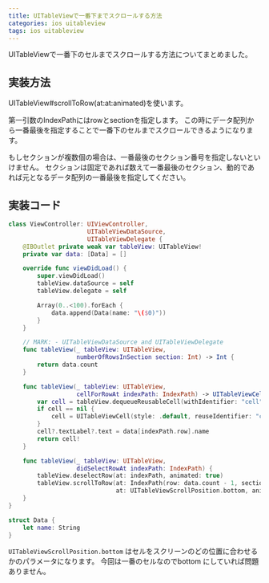```yaml
---
title: UITableViewで一番下までスクロールする方法
categories: ios uitableview
tags: ios uitableview
---
```

UITableViewで一番下のセルまでスクロールする方法についてまとめました。


## 実装方法
UITableView#scrollToRow(at:at:animated)を使います。

第一引数のIndexPathにはrowとsectionを指定します。
この時にデータ配列から一番最後を指定することで一番下のセルまでスクロールできるようになります。

もしセクションが複数個の場合は、一番最後のセクション番号を指定しないといけません。
セクションは固定であれば数えて一番最後のセクション、動的であれば元となるデータ配列の一番最後を指定してください。


## 実装コード

```swift
class ViewController: UIViewController,
                      UITableViewDataSource,
                      UITableViewDelegate {
    @IBOutlet private weak var tableView: UITableView!
    private var data: [Data] = []

    override func viewDidLoad() {
        super.viewDidLoad()
        tableView.dataSource = self
        tableView.delegate = self

        Array(0..<100).forEach {
            data.append(Data(name: "\($0)"))
        }
    }

    // MARK: - UITableViewDataSource and UITableViewDelegate
    func tableView(_ tableView: UITableView,
                   numberOfRowsInSection section: Int) -> Int {
        return data.count
    }

    func tableView(_ tableView: UITableView,
                   cellForRowAt indexPath: IndexPath) -> UITableViewCell {
        var cell = tableView.dequeueReusableCell(withIdentifier: "cell")
        if cell == nil {
            cell = UITableViewCell(style: .default, reuseIdentifier: "cell")
        }
        cell?.textLabel?.text = data[indexPath.row].name
        return cell!
    }

    func tableView(_ tableView: UITableView,
                   didSelectRowAt indexPath: IndexPath) {
        tableView.deselectRow(at: indexPath, animated: true)
        tableView.scrollToRow(at: IndexPath(row: data.count - 1, section: 0),
                              at: UITableViewScrollPosition.bottom, animated: true)
    }
}

struct Data {
    let name: String
}
```

`UITableViewScrollPosition.bottom` はセルをスクリーンのどの位置に合わせるかのパラメータになります。
今回は一番のセルなのでbottom にしていれば問題ありません。
